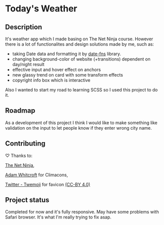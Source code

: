 # Today's Weather

## Description

It's weather app which I made basing on The Net Ninja course. However there is a lot of functionalites and design solutions made by me, such as:
- taking Date data and formatting it by [date-fns](https://date-fns.org/) library.
- changing background-color of website (+transitions) dependent on day/night result
- effective input and hover effect on anchors
- new glassy trend on card with some transform effects
- copyright info box which is interactive

Also I wanted to start my road to learning SCSS so I used this project to do it.

## Roadmap

As a development of this project I think I would like to make something like validation on the input to let people know if they enter wrong city name.

## Contributing

♡ Thanks to:

[The Net Ninja](https://www.udemy.com/course/modern-javascript-from-novice-to-ninja/),

[Adam Whitcroft](https://dribbble.com/shots/544084-Climacons) for Climacons,

[Twitter - Twemoji](https://twemoji.twitter.com/) for favicon [(CC-BY 4.0)](https://creativecommons.org/licenses/by/4.0/)

## Project status

Completed for now and it's fully responsive. May have some problems with Safari browser. It's what I'm really trying to fix asap.
